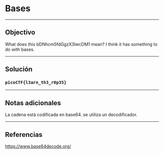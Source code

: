 # Bases


---
## Objectivo

What does this bDNhcm5fdGgzX3IwcDM1 mean? I think it has something to do with bases.

---
## Solución
### `picoCTF{l3arn_th3_r0p35}`

---
## Notas adicionales

La cadena está codificada en base64. se utiliza un decodificador.


---
## Referencias

https://www.base64decode.org/